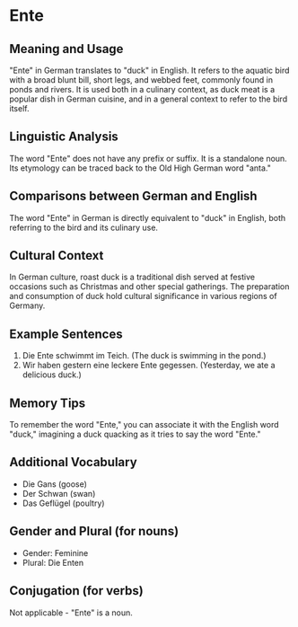 # Ente
## Meaning and Usage
"Ente" in German translates to "duck" in English. It refers to the aquatic bird with a broad blunt bill, short legs, and webbed feet, commonly found in ponds and rivers. It is used both in a culinary context, as duck meat is a popular dish in German cuisine, and in a general context to refer to the bird itself.

## Linguistic Analysis
The word "Ente" does not have any prefix or suffix. It is a standalone noun. Its etymology can be traced back to the Old High German word "anta."

## Comparisons between German and English
The word "Ente" in German is directly equivalent to "duck" in English, both referring to the bird and its culinary use.

## Cultural Context
In German culture, roast duck is a traditional dish served at festive occasions such as Christmas and other special gatherings. The preparation and consumption of duck hold cultural significance in various regions of Germany.

## Example Sentences
1. Die Ente schwimmt im Teich. (The duck is swimming in the pond.)
2. Wir haben gestern eine leckere Ente gegessen. (Yesterday, we ate a delicious duck.)

## Memory Tips
To remember the word "Ente," you can associate it with the English word "duck," imagining a duck quacking as it tries to say the word "Ente."

## Additional Vocabulary
- Die Gans (goose)
- Der Schwan (swan)
- Das Geflügel (poultry)

## Gender and Plural (for nouns)
- Gender: Feminine
- Plural: Die Enten

## Conjugation (for verbs)
Not applicable - "Ente" is a noun.